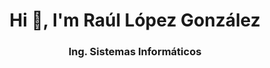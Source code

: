 <h1 align="center">Hi 👋, I'm Raúl López González</h1>
<h3 align="center">Ing. Sistemas Informáticos</h3>
